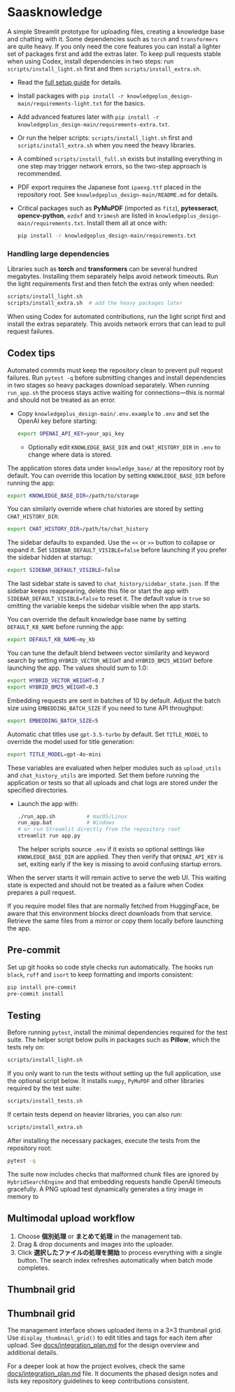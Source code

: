 # Saasknowledge

A simple Streamlit prototype for uploading files, creating a knowledge base and chatting with it. Some dependencies such as `torch` and `transformers` are quite heavy. If you only need the core features you can install a lighter set of packages first and add the extras later.
To keep pull requests stable when using Codex, install dependencies in two steps: run `scripts/install_light.sh` first and then `scripts/install_extra.sh`.

* Read the [full setup guide](knowledgeplus_design-main/README.md) for details.
* Install packages with `pip install -r knowledgeplus_design-main/requirements-light.txt` for the basics.
* Add advanced features later with `pip install -r knowledgeplus_design-main/requirements-extra.txt`.
* Or run the helper scripts: `scripts/install_light.sh` first and `scripts/install_extra.sh` when you need the heavy libraries.
* A combined `scripts/install_full.sh` exists but installing everything in one step may trigger network errors, so the two-step approach is recommended.
* PDF export requires the Japanese font `ipaexg.ttf` placed in the repository root. See `knowledgeplus_design-main/README.md` for details.
* Critical packages such as **PyMuPDF** (imported as `fitz`), **pytesseract**, **opencv-python**, `ezdxf` and `trimesh` are listed in `knowledgeplus_design-main/requirements.txt`. Install them all at once with:

  ```bash
  pip install -r knowledgeplus_design-main/requirements.txt
  ```

### Handling large dependencies

Libraries such as **torch** and **transformers** can be several hundred
megabytes. Installing them separately helps avoid network timeouts. Run the
light requirements first and then fetch the extras only when needed:
```bash
scripts/install_light.sh
scripts/install_extra.sh  # add the heavy packages later
```
When using Codex for automated contributions, run the light script first and
install the extras separately. This avoids network errors that can lead to pull
request failures.

## Codex tips

Automated commits must keep the repository clean to prevent pull request
failures. Run `pytest -q` before submitting changes and install dependencies in
two stages so heavy packages download separately. When running `run_app.sh` the
process stays active waiting for connections—this is normal and should not be
treated as an error.
* Copy `knowledgeplus_design-main/.env.example` to `.env` and set the OpenAI key before starting:

  ```bash
  export OPENAI_API_KEY=your_api_key
  ```
  - Optionally edit `KNOWLEDGE_BASE_DIR` and `CHAT_HISTORY_DIR` in `.env` to change where data is stored.

The application stores data under `knowledge_base/` at the repository root by default. You can override this location by setting `KNOWLEDGE_BASE_DIR` before running the app:

  ```bash
  export KNOWLEDGE_BASE_DIR=/path/to/storage
  ```

You can similarly override where chat histories are stored by setting
`CHAT_HISTORY_DIR`:

  ```bash
  export CHAT_HISTORY_DIR=/path/to/chat_history
  ```

The sidebar defaults to expanded. Use the `<<` or `>>` button to collapse or
expand it. Set `SIDEBAR_DEFAULT_VISIBLE=false` before launching if you prefer
the sidebar hidden at startup:

  ```bash
  export SIDEBAR_DEFAULT_VISIBLE=false
  ```

The last sidebar state is saved to `chat_history/sidebar_state.json`. If the
sidebar keeps reappearing, delete this file or start the app with
`SIDEBAR_DEFAULT_VISIBLE=false` to reset it. The default value is `true` so
omitting the variable keeps the sidebar visible when the app starts.

You can override the default knowledge base name by setting
`DEFAULT_KB_NAME` before running the app:

  ```bash
  export DEFAULT_KB_NAME=my_kb
  ```

You can tune the default blend between vector similarity and keyword search by
setting `HYBRID_VECTOR_WEIGHT` and `HYBRID_BM25_WEIGHT` before launching the
app.  The values should sum to 1.0:

  ```bash
  export HYBRID_VECTOR_WEIGHT=0.7
  export HYBRID_BM25_WEIGHT=0.3
  ```

Embedding requests are sent in batches of 10 by default. Adjust the batch size
using `EMBEDDING_BATCH_SIZE` if you need to tune API throughput:

  ```bash
  export EMBEDDING_BATCH_SIZE=5
  ```

Automatic chat titles use `gpt-3.5-turbo` by default. Set `TITLE_MODEL` to
override the model used for title generation:

  ```bash
  export TITLE_MODEL=gpt-4o-mini
  ```

These variables are evaluated when helper modules such as
`upload_utils` and `chat_history_utils` are imported. Set them before
running the application or tests so that all uploads and chat logs are
stored under the specified directories.

* Launch the app with:

  ```bash
  ./run_app.sh          # macOS/Linux
  run_app.bat           # Windows
  # or run Streamlit directly from the repository root
  streamlit run app.py
  ```
  The helper scripts source `.env` if it exists so optional settings like
  `KNOWLEDGE_BASE_DIR` are applied. They then verify that `OPENAI_API_KEY` is
  set, exiting early if the key is missing to avoid confusing startup errors.

When the server starts it will remain active to serve the web UI. This waiting
state is expected and should not be treated as a failure when Codex prepares a
pull request.

If you require model files that are normally fetched from HuggingFace, be aware
that this environment blocks direct downloads from that service. Retrieve the
same files from a mirror or copy them locally before launching the app.

## Pre-commit

Set up git hooks so code style checks run automatically. The hooks run
`black`, `ruff` and `isort` to keep formatting and imports consistent:

```bash
pip install pre-commit
pre-commit install
```

## Testing

Before running `pytest`, install the minimal dependencies required for the test
suite. The helper script below pulls in packages such as **Pillow**, which the
tests rely on:
```bash
scripts/install_light.sh
```

If you only want to run the tests without setting up the full application,
use the optional script below. It installs `numpy`, `PyMuPDF` and other
libraries required by the test suite:

```bash
scripts/install_tests.sh
```

If certain tests depend on heavier libraries, you can also run:

```bash
scripts/install_extra.sh
```

After installing the necessary packages, execute the tests from the repository
root:

```bash
pytest -q
```

The suite now includes checks that malformed chunk files are ignored by
`HybridSearchEngine` and that embedding requests handle OpenAI timeouts
gracefully. A PNG upload test dynamically generates a tiny image in memory to

## Multimodal upload workflow

1. Choose **個別処理** or **まとめて処理** in the management tab.
2. Drag & drop documents and images into the uploader.
3. Click **選択したファイルの処理を開始** to process everything with a single button.
   The search index refreshes automatically when batch mode completes.

## Thumbnail grid

## Thumbnail grid

The management interface shows uploaded items in a 3×3 thumbnail grid. Use
`display_thumbnail_grid()` to edit titles and tags for each item after upload.
See [docs/integration_plan.md](knowledgeplus_design-main/docs/integration_plan.md)
for the design overview and additional details.

For a deeper look at how the project evolves, check the same
[docs/integration_plan.md](knowledgeplus_design-main/docs/integration_plan.md)
file. It documents the phased design notes and lists key repository
guidelines to keep contributions consistent.

